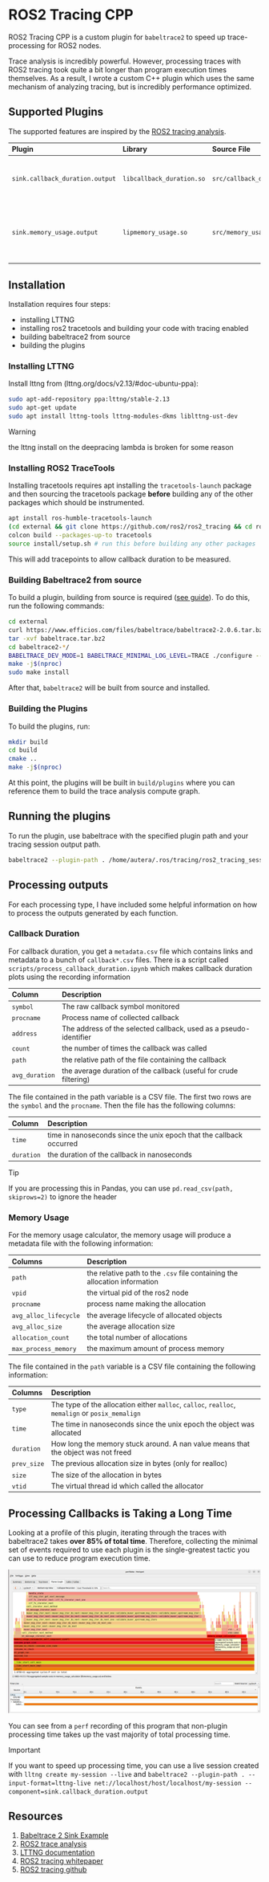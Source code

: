 # ROS2 Tracing CPP

ROS2 Tracing CPP is a custom plugin for `babeltrace2` to speed up trace-processing for ROS2 nodes.

Trace analysis is incredibly powerful. However, processing traces with ROS2 tracing took quite a bit longer than program execution times themselves. As a result, I wrote a custom C++ plugin which uses the same mechanism of analyzing tracing, but is incredibly performance optimized.

## Supported Plugins

The supported features are inspired by the [ROS2 tracing analysis](https://github.com/ros-tracing/tracetools_analysis/tree/humble).

| Plugin | Library | Source File | Required Tracepoints | Description |
| :----- | :------ | :---------- | :------------------- | :---------- |
| `sink.callback_duration.output` | `libcallback_duration.so` | `src/callback_duration.cpp` |`ros2:rclcpp_callback_register`, `ros2:callback_start`, `ros2:callback_end` | Collects the duration of each callback triggered |
| `sink.memory_usage.output` | `lipmemory_usage.so` | `src/memory_usage.cpp` | `lttng_ust_libc:malloc`, `lttng_ust_libc:calloc`, `lttng_ust_libc:realloc`, `lttng_ust_libc:memalign`, `lttng_ust_libc:posix_memalign`, `lttng_ust_libc:free` | Gets information about the lifecycle of objects allocated by nodes |

## Installation

Installation requires four steps:

- installing LTTNG
- installing ros2 tracetools and building your code with tracing enabled
- building babeltrace2 from source
- building the plugins

### Installing LTTNG

Install lttng from (lttng.org/docs/v2.13/#doc-ubuntu-ppa):

```bash
sudo apt-add-repository ppa:lttng/stable-2.13
sudo apt-get update
sudo apt install lttng-tools lttng-modules-dkms liblttng-ust-dev
```

> [!WARNING]
> the lttng install on the deepracing lambda is broken for some reason

### Installing ROS2 TraceTools

Installing tracetools requires apt installing the `tracetools-launch` package and then sourcing the tracetools package **before** building any of the other packages which should be instrumented.

```bash
apt install ros-humble-tracetools-launch
(cd external && git clone https://github.com/ros2/ros2_tracing && cd ros2_tracing && git checkout humble)
colcon build --packages-up-to tracetools
source install/setup.sh # run this before building any other packages
```

This will add tracepoints to allow callback duration to be measured.

### Building Babeltrace2 from source

To build a plugin, building from source is required ([see guide](https://babeltrace.org/docs/v2.0/libbabeltrace2/guide-build-bt2-dev.html)). To do this, run the following commands:

```bash
cd external
curl https://www.efficios.com/files/babeltrace/babeltrace2-2.0.6.tar.bz2 -o babeltrace.tar.bz2
tar -xvf babeltrace.tar.bz2
cd babeltrace2-*/
BABELTRACE_DEV_MODE=1 BABELTRACE_MINIMAL_LOG_LEVEL=TRACE ./configure --disable-debug-info
make -j$(nproc)
sudo make install
```

After that, `babeltrace2` will be built from source and installed.

### Building the Plugins

To build the plugins, run:

```bash
mkdir build
cd build
cmake ..
make -j$(nproc)
```

At this point, the plugins will be built in `build/plugins` where you can reference them to build the trace analysis compute graph.

## Running the plugins

To run the plugin, use babeltrace with the specified plugin path and your tracing session output path.

```bash
babeltrace2 --plugin-path . /home/autera/.ros/tracing/ros2_tracing_session/ --component=sink.callback_duration.output
```

## Processing outputs

For each processing type, I have included some helpful information on how to process the outputs generated by each function.

### Callback Duration

For callback duration, you get a `metadata.csv` file which contains links and metadata to a bunch of `callback*.csv` files. There is a script called `scripts/process_callback_duration.ipynb` which makes callback duration plots using the recording information

| Column | Description |
| :----- | :---------- |
| `symbol` | The raw callback symbol monitored |
| `procname` | Process name of collected callback | 
| `address`  | The address of the selected callback, used as a pseudo-identifier |
| `count` | the number of times the callback was called |
| `path` | the relative path of the file containing the callback |
| `avg_duration` | the average duration of the callback (useful for crude filtering) |

The file contained in the path variable is a CSV file. The first two rows are the `symbol` and the `procname`. Then the file has the following columns:

| Column | Description |
| :----- | :---------- |
| `time`   | time in nanoseconds since the unix epoch that the callback occurred |
| `duration` | the duration of the callback in nanoseconds |

> [!TIP]
> If you are processing this in Pandas, you can use `pd.read_csv(path, skiprows=2)` to ignore the header

### Memory Usage

For the memory usage calculator, the memory usage will produce a metadata file with the following information:

| Columns | Description |
| :------ | :---------- |
| `path`    | the relative path to the `.csv` file containing the allocation information |
| `vpid`    | the virtual pid of the ros2 node |
| `procname` | process name making the allocation |
| `avg_alloc_lifecycle` | the average lifecycle of allocated objects |
| `avg_alloc_size` | the average allocation size |
| `allocation_count` | the total number of allocations |
| `max_process_memory` | the maximum amount of process memory |

The file contained in the `path` variable is a CSV file containing the following information:

| Columns | Description |
| :------ | :---------- |
| `type`  | The type of the allocation either `malloc`, `calloc`, `realloc`, `memalign` or `posix_memalign` |
| `time`  | The time in nanoseconds since the unix epoch the object was allocated |
| `duration` | How long the memory stuck around. A nan value means that the object was not freed |
| `prev_size` | The previous allocation size in bytes (only for realloc) |
| `size` | The size of the allocation in bytes |
| `vtid` | The virtual thread id which called the allocator | 

## Processing Callbacks is Taking a Long Time

Looking at a profile of this plugin, iterating through the traces with babeltrace2 takes **over 85% of total time**. Therefore, collecting the minimal set of events required to use each plugin is the single-greatest tactic you can use to reduce program execution time.

![Perf Trace of `memory_usage`](./scripts/imgs/perf_data.png)

You can see from a `perf` recording of this program that non-plugin processing time takes up the vast majority of total processing time.

> [!IMPORTANT]
> If you want to speed up processing time, you can use a live session created with `lltng create my-session --live` and `babeltrace2 --plugin-path . --input-format=lttng-live net://localhost/host/localhost/my-session --component=sink.callback_duration.output`

## Resources

1. [Babeltrace 2 Sink Example](https://babeltrace.org/docs/v2.0/libbabeltrace2/example-simple-sink-cmp-cls.html)
2. [ROS2 trace analysis](https://github.com/ros-tracing/tracetools_analysis/tree/humble)
3. [LTTNG documentation](https://lttng.org/docs/v2.13/)
4. [ROS2 tracing whitepaper](https://arxiv.org/abs/2201.00393)
5. [ROS2 tracing github](https://github.com/ros2/ros2_tracing/tree/humble)